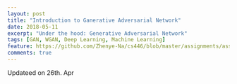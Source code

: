 ```yaml
---
layout: post
title: "Introduction to Ganerative Adversarial Network"
date: 2018-05-11
excerpt: "Under the hood: Generative Adversarial Network"
tags: [GAN, WGAN, Deep Learning, Machine Learning]
feature: https://github.com/Zhenye-Na/cs446/blob/master/assignments/assignment11/mp11/output/plot.png?raw=true
comments: true
---
```


Updateed on 26th. Apr